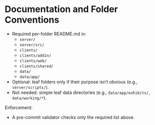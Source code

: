 # Documentation and Folder Conventions

- Required per-folder README.md in:
  - `server/`
  - `server/src/`
  - `clients/`
  - `clients/addin/`
  - `clients/web/`
  - `clients/shared/`
  - `data/`
  - `data/app/`
- Optional: leaf folders only if their purpose isn’t obvious (e.g., `server/scripts/`).
- Not needed: simple leaf data directories (e.g., `data/app/exhibits/`, `data/working/*`).

Enforcement:
- A pre-commit validator checks only the required list above.
